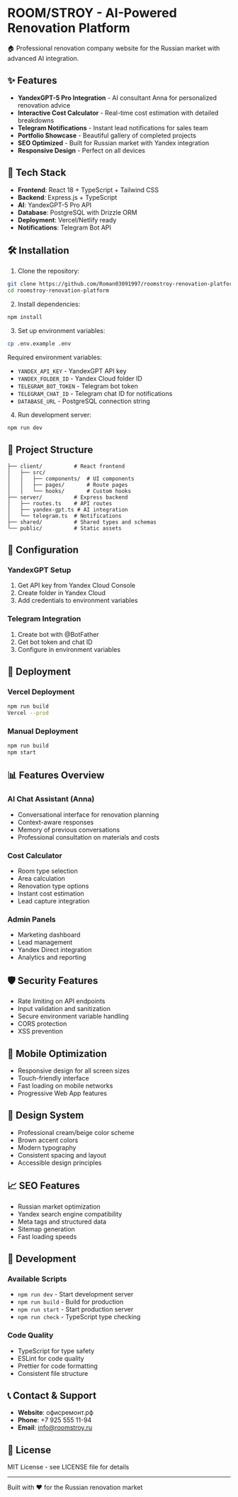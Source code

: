 # ROOM/STROY - AI-Powered Renovation Platform

🏠 Professional renovation company website for the Russian market with advanced AI integration.

## ✨ Features

- **YandexGPT-5 Pro Integration** - AI consultant Anna for personalized renovation advice
- **Interactive Cost Calculator** - Real-time cost estimation with detailed breakdowns
- **Telegram Notifications** - Instant lead notifications for sales team
- **Portfolio Showcase** - Beautiful gallery of completed projects
- **SEO Optimized** - Built for Russian market with Yandex integration
- **Responsive Design** - Perfect on all devices

## 🚀 Tech Stack

- **Frontend**: React 18 + TypeScript + Tailwind CSS
- **Backend**: Express.js + TypeScript
- **AI**: YandexGPT-5 Pro API
- **Database**: PostgreSQL with Drizzle ORM
- **Deployment**: Vercel/Netlify ready
- **Notifications**: Telegram Bot API

## 🛠️ Installation

1. Clone the repository:
```bash
git clone https://github.com/Roman03091997/roomstroy-renovation-platform.git
cd roomstroy-renovation-platform
```

2. Install dependencies:
```bash
npm install
```

3. Set up environment variables:
```bash
cp .env.example .env
```

Required environment variables:
- `YANDEX_API_KEY` - YandexGPT API key
- `YANDEX_FOLDER_ID` - Yandex Cloud folder ID
- `TELEGRAM_BOT_TOKEN` - Telegram bot token
- `TELEGRAM_CHAT_ID` - Telegram chat ID for notifications
- `DATABASE_URL` - PostgreSQL connection string

4. Run development server:
```bash
npm run dev
```

## 📁 Project Structure

```
├── client/          # React frontend
│   ├── src/
│   │   ├── components/  # UI components
│   │   ├── pages/       # Route pages
│   │   └── hooks/       # Custom hooks
├── server/          # Express backend
│   ├── routes.ts    # API routes
│   ├── yandex-gpt.ts # AI integration
│   └── telegram.ts  # Notifications
├── shared/          # Shared types and schemas
└── public/          # Static assets
```

## 🔧 Configuration

### YandexGPT Setup
1. Get API key from Yandex Cloud Console
2. Create folder in Yandex Cloud
3. Add credentials to environment variables

### Telegram Integration
1. Create bot with @BotFather
2. Get bot token and chat ID
3. Configure in environment variables

## 🚀 Deployment

### Vercel Deployment
```bash
npm run build
Vercel --prod
```

### Manual Deployment
```bash
npm run build
npm start
```

## 📊 Features Overview

### AI Chat Assistant (Anna)
- Conversational interface for renovation planning
- Context-aware responses
- Memory of previous conversations
- Professional consultation on materials and costs

### Cost Calculator
- Room type selection
- Area calculation
- Renovation type options
- Instant cost estimation
- Lead capture integration

### Admin Panels
- Marketing dashboard
- Lead management
- Yandex Direct integration
- Analytics and reporting

## 🛡️ Security Features

- Rate limiting on API endpoints
- Input validation and sanitization
- Secure environment variable handling
- CORS protection
- XSS prevention

## 📱 Mobile Optimization

- Responsive design for all screen sizes
- Touch-friendly interface
- Fast loading on mobile networks
- Progressive Web App features

## 🎨 Design System

- Professional cream/beige color scheme
- Brown accent colors
- Modern typography
- Consistent spacing and layout
- Accessible design principles

## 📈 SEO Features

- Russian market optimization
- Yandex search engine compatibility
- Meta tags and structured data
- Sitemap generation
- Fast loading speeds

## 🔧 Development

### Available Scripts
- `npm run dev` - Start development server
- `npm run build` - Build for production
- `npm run start` - Start production server
- `npm run check` - TypeScript type checking

### Code Quality
- TypeScript for type safety
- ESLint for code quality
- Prettier for code formatting
- Consistent file structure

## 📞 Contact & Support

- **Website**: офисремонт.рф
- **Phone**: +7 925 555 11-94
- **Email**: info@roomstroy.ru

## 📄 License

MIT License - see LICENSE file for details

---

Built with ❤️ for the Russian renovation market